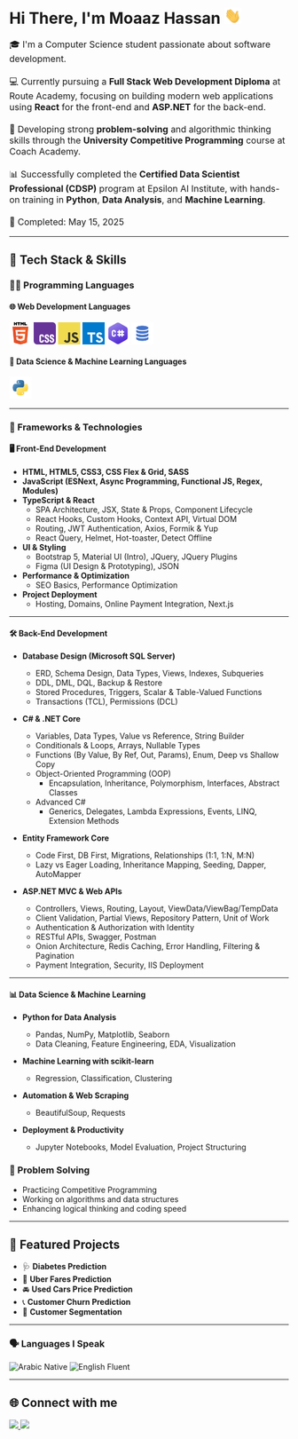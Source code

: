 <h1>Hi There, I'm Moaaz Hassan <img src="https://raw.githubusercontent.com/ABSphreak/ABSphreak/master/gifs/Hi.gif" width="30px"></h1>

<span style="font-size:16px">

🎓 I'm a Computer Science student passionate about software development.  
<br>
💻 Currently pursuing a <strong>Full Stack Web Development Diploma</strong> at Route Academy, focusing on building modern web applications using <strong>React</strong> for the front-end and <strong>ASP.NET</strong> for the back-end.  
<br>
🧠 Developing strong <strong>problem-solving</strong> and algorithmic thinking skills through the <strong>University Competitive Programming</strong> course at Coach Academy.  
<br>
📊 Successfully completed the <strong>Certified Data Scientist Professional (CDSP)</strong> program at Epsilon AI Institute, with hands-on training in <strong>Python</strong>, <strong>Data Analysis</strong>, and <strong>Machine Learning</strong>.  
<br>
📅 Completed: May 15, 2025  

</span>

---

## 🚀 Tech Stack & Skills

### 👨‍💻 Programming Languages

#### 🌐 Web Development Languages
<p align="left">
  <img title="HTML" width="40px" src="https://raw.githubusercontent.com/github/explore/main/topics/html/html.png" />
  <img title="CSS" width="40px" src="https://raw.githubusercontent.com/github/explore/main/topics/css/css.png" />
  <img title="JavaScript" width="40px" src="https://raw.githubusercontent.com/github/explore/main/topics/javascript/javascript.png" />
  <img title="TypeScript" width="40px" src="https://raw.githubusercontent.com/github/explore/main/topics/typescript/typescript.png" />
  <img title="C#" width="40px" src="https://raw.githubusercontent.com/github/explore/main/topics/csharp/csharp.png" />
  <img title="SQL" width="40px" src="https://raw.githubusercontent.com/github/explore/main/topics/sql/sql.png" />
</p>

#### 🤖 Data Science & Machine Learning Languages
<p align="left">
  <img title="Python" width="40px" src="https://raw.githubusercontent.com/github/explore/main/topics/python/python.png" />
</p>

---

### 🧱 Frameworks & Technologies

#### 🖥️ Front-End Development

- **HTML, HTML5, CSS3, CSS Flex & Grid, SASS**
- **JavaScript (ESNext, Async Programming, Functional JS, Regex, Modules)**
- **TypeScript & React**
  - SPA Architecture, JSX, State & Props, Component Lifecycle
  - React Hooks, Custom Hooks, Context API, Virtual DOM
  - Routing, JWT Authentication, Axios, Formik & Yup
  - React Query, Helmet, Hot-toaster, Detect Offline
- **UI & Styling**
  - Bootstrap 5, Material UI (Intro), JQuery, JQuery Plugins
  - Figma (UI Design & Prototyping), JSON
- **Performance & Optimization**
  - SEO Basics, Performance Optimization
- **Project Deployment**
  - Hosting, Domains, Online Payment Integration, Next.js

---

#### 🛠️ Back-End Development

- **Database Design (Microsoft SQL Server)**
  - ERD, Schema Design, Data Types, Views, Indexes, Subqueries
  - DDL, DML, DQL, Backup & Restore
  - Stored Procedures, Triggers, Scalar & Table-Valued Functions
  - Transactions (TCL), Permissions (DCL)

- **C# & .NET Core**
  - Variables, Data Types, Value vs Reference, String Builder
  - Conditionals & Loops, Arrays, Nullable Types
  - Functions (By Value, By Ref, Out, Params), Enum, Deep vs Shallow Copy
  - Object-Oriented Programming (OOP)
    - Encapsulation, Inheritance, Polymorphism, Interfaces, Abstract Classes
  - Advanced C#
    - Generics, Delegates, Lambda Expressions, Events, LINQ, Extension Methods

- **Entity Framework Core**
  - Code First, DB First, Migrations, Relationships (1:1, 1:N, M:N)
  - Lazy vs Eager Loading, Inheritance Mapping, Seeding, Dapper, AutoMapper

- **ASP.NET MVC & Web APIs**
  - Controllers, Views, Routing, Layout, ViewData/ViewBag/TempData
  - Client Validation, Partial Views, Repository Pattern, Unit of Work
  - Authentication & Authorization with Identity
  - RESTful APIs, Swagger, Postman
  - Onion Architecture, Redis Caching, Error Handling, Filtering & Pagination
  - Payment Integration, Security, IIS Deployment

---

#### 📊 Data Science & Machine Learning

- **Python for Data Analysis**
  - Pandas, NumPy, Matplotlib, Seaborn
  - Data Cleaning, Feature Engineering, EDA, Visualization

- **Machine Learning with scikit-learn**
  - Regression, Classification, Clustering

- **Automation & Web Scraping**
  - BeautifulSoup, Requests

- **Deployment & Productivity**
  - Jupyter Notebooks, Model Evaluation, Project Structuring

### 🧩 Problem Solving
- Practicing Competitive Programming  
- Working on algorithms and data structures  
- Enhancing logical thinking and coding speed  

---

## 📂 Featured Projects
- 🩺 **Diabetes Prediction**  
- 🚖 **Uber Fares Prediction**  
- 🚘 **Used Cars Price Prediction**  
- 📞 **Customer Churn Prediction**  
- 👥 **Customer Segmentation**


---

### 🗣️ Languages I Speak

<p align="left">
  <img src="https://img.shields.io/badge/Arabic-Native-green" alt="Arabic Native" />
  <img src="https://img.shields.io/badge/English-Fluent-blue" alt="English Fluent" />
</p>

---



## 🌐 Connect with me

<p align="left">
  <a href="https://www.linkedin.com/in/moaaz-hassan-470b24344/">
    <img src="https://cdn2.iconfinder.com/data/icons/social-media-2285/512/1_Linkedin_unofficial_colored_svg-128.png" width="40" />
  </a>
  <a href="https://www.kaggle.com/moaazhassan">
    <img src="https://www.vectorlogo.zone/logos/kaggle/kaggle-icon.svg" width="40" />
  </a>
</p>



